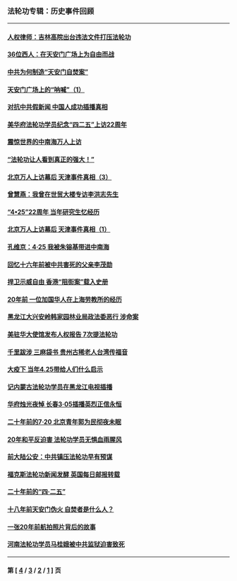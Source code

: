 ### 法轮功专辑：历史事件回顾
---
#### [人权律师：吉林高院出台违法文件打压法轮功](../../pages/nf5793/n13825665.md?10170430) 
#### [36位西人：在天安门广场上为自由而战](../../pages/nf5793/n13390029.md?10170430) 
#### [中共为何制造“天安门自焚案”](../../pages/nf5793/n13183270.md?10170430) 
#### [天安门广场上的“呐喊”（1）](../../pages/nf5793/n13105277.md?10170430) 
#### [对抗中共假新闻 中国人成功插播真相](../../pages/nf5793/n12910618.md?10170430) 
#### [美华府法轮功学员纪念“四二五”上访22周年](../../pages/nf5793/n12904445.md?10170430) 
#### [震惊世界的中南海万人上访](../../pages/nf5793/n12903976.md?10170430) 
#### [“法轮功让人看到真正的强大！”](../../pages/nf5793/n12903195.md?10170430) 
#### [北京万人上访幕后 天津事件真相（3）](../../pages/nf5793/n12902807.md?10170430) 
#### [曾慧燕：我曾在世贸大楼专访李洪志先生](../../pages/nf5793/n12898729.md?10170430) 
#### [“4•25”22周年 当年研究生忆经历](../../pages/nf5793/n12894152.md?10170430) 
#### [北京万人上访幕后 天津事件真相（1）](../../pages/nf5793/n12885174.md?10170430) 
#### [孔维京：4·25 我被朱镕基带进中南海](../../pages/nf5793/n12864987.md?10170430) 
#### [回忆十六年前被中共害死的父亲李茂勋](../../pages/nf5793/n12880270.md?10170430) 
#### [捍卫示威自由 香港“阻街案”载入史册](../../pages/nf5793/n12811245.md?10170430) 
#### [20年前 一位加国华人在上海劳教所的经历](../../pages/nf5793/n12707932.md?10170430) 
#### [黑龙江大兴安岭韩家园林业局政法委恶行 涉命案](../../pages/nf5793/n12622815.md?10170430) 
#### [美驻华大使馆发布人权报告 7次提法轮功](../../pages/nf5793/n12520541.md?10170430) 
#### [千里跋涉 三麻袋书 贵州古稀老人台湾传福音](../../pages/nf5793/n12198750.md?10170430) 
#### [大疫下 当年4.25带给人们什么启示](../../pages/nf5793/n12058565.md?10170430) 
#### [记内蒙古法轮功学员在黑龙江电视插播](../../pages/nf5793/n11699194.md?10170430) 
#### [华府烛光夜悼 长春3·05插播英烈正信永恒](../../pages/nf5793/n11397432.md?10170430) 
#### [二十年前的7·20 北京青年郭为民彻夜未眠](../../pages/nf5793/n11354195.md?10170430) 
#### [20年和平反迫害 法轮功学员无惧血雨腥风](../../pages/nf5793/n11348279.md?10170430) 
#### [前大陆公安：中共镇压法轮功早有预谋](../../pages/nf5793/n11352168.md?10170430) 
#### [福克斯法轮功新闻发酵  英国每日邮报转载](../../pages/nf5793/n11285952.md?10170430) 
#### [二十年前的“四·二五”](../../pages/nf5793/n11207639.md?10170430) 
#### [十八年前天安门伪火 自焚者是什么人？](../../pages/nf5793/n10996556.md?10170430) 
#### [一张20年前航拍照片背后的故事](../../pages/nf5793/n10693797.md?10170430) 
#### [河南法轮功学员马桂娥被中共监狱迫害致死](../../pages/nf5793/n10684974.md?10170430) 

---
#### 第 [ [4](./4.md?10170430) / [3](./3.md?10170430) / [2](./2.md?10170430) / [1](./1.md?10170430) ] 页
